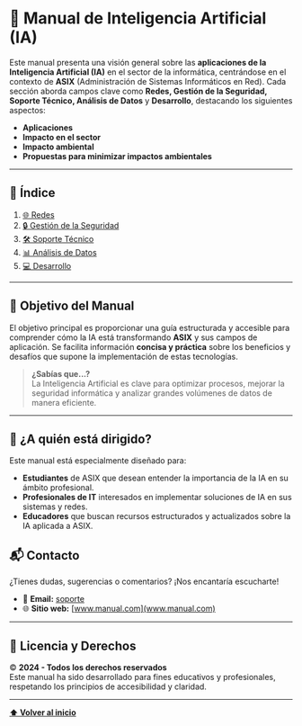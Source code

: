 # 📘 **Manual de Inteligencia Artificial (IA)**

Este manual presenta una visión general sobre las **aplicaciones de la Inteligencia Artificial (IA)** en el sector de la informática, centrándose en el contexto de **ASIX** (Administración de Sistemas Informáticos en Red). Cada sección aborda campos clave como **Redes, Gestión de la Seguridad, Soporte Técnico, Análisis de Datos** y **Desarrollo**, destacando los siguientes aspectos:  

- **Aplicaciones**  
- **Impacto en el sector**  
- **Impacto ambiental**  
- **Propuestas para minimizar impactos ambientales**  

---

## 📑 **Índice**

1. [🌐 Redes](./src/ia_redes/ia_redes.md)  
2. [🔒 Gestión de la Seguridad](./src/ia_gestión/ia_gestión.md)  
3. [🛠️ Soporte Técnico](./src/ia_soporte/ia_soporte.md)  
4. [📊 Análisis de Datos](./src/ia_análisis/ia_análisis.md)  
5. [💻 Desarrollo](./src/ia_desarrollo/ia_desarrollo.md)  

---

## 🎯 **Objetivo del Manual**

El objetivo principal es proporcionar una guía estructurada y accesible para comprender cómo la IA está transformando **ASIX** y sus campos de aplicación. Se facilita información **concisa y práctica** sobre los beneficios y desafíos que supone la implementación de estas tecnologías.  

> **¿Sabías que...?**  
> La Inteligencia Artificial es clave para optimizar procesos, mejorar la seguridad informática y analizar grandes volúmenes de datos de manera eficiente.

---

## 🚀 **¿A quién está dirigido?**

Este manual está especialmente diseñado para:  

- **Estudiantes** de ASIX que desean entender la importancia de la IA en su ámbito profesional.  
- **Profesionales de IT** interesados en implementar soluciones de IA en sus sistemas y redes.  
- **Educadores** que buscan recursos estructurados y actualizados sobre la IA aplicada a ASIX.  

## 📬 **Contacto**

¿Tienes dudas, sugerencias o comentarios? ¡Nos encantaría escucharte!  

- 📧 **Email:** [soporte](mailto:unai.llagostera.7e8@itb.cat)  
- 🌐 **Sitio web:** [www.manual.com](www.manual.com)

---

## 📝 **Licencia y Derechos**

© **2024 - Todos los derechos reservados**  
Este manual ha sido desarrollado para fines educativos y profesionales, respetando los principios de accesibilidad y claridad.

---

[**⬆️ Volver al inicio**](#-manual-de-inteligencia-artificial-ia)
